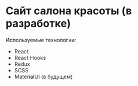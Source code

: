 # Сайт салона красоты (в разработке)

Используемые технологии:
- React
- React Hooks
- Redux
- SCSS
- MaterialUI (в будущем)